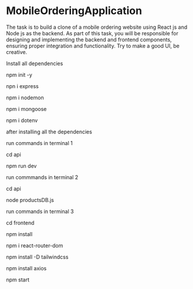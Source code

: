 # MobileOrderingApplication
<p>The task is to build a clone of a mobile ordering website using React js and Node js as the backend. As part of this task, you will be responsible for designing and implementing the backend and frontend components, ensuring proper integration and functionality. Try to make a good UI, be creative.</p>

<p>Install all dependencies</p>




<p>npm init -y     </p> 
<p>npn i express </p>
<p>npm i nodemon </p>
<p>npm i mongoose   </p> 
<p>npm i dotenv   </p>      


<p>after installing all the dependencies</p>
<p>run commands in terminal 1</p>
<p>cd api</p>
<p>npm run dev</p>

<p>run commmands in terminal 2</p>
<p>cd api</p>
<p>node productsDB.js </p> 


<p>run commands in terminal 3</p>
<p>cd frontend</p>
<p>npm install</p>
<p>npm i react-router-dom</p>
<p>npm install -D tailwindcss</p>
<p>npm install axios</p>
<p>npm start</p>